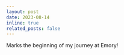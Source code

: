 ```yaml
---
layout: post
date: 2023-08-14
inline: true
related_posts: false
---
```


Marks the beginning of my journey at Emory!
